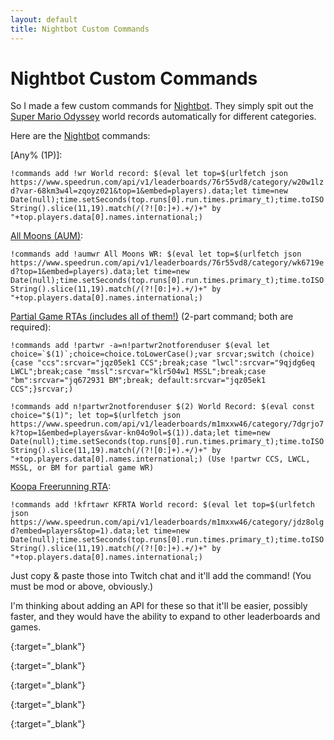 ```yaml
---
layout: default
title: Nightbot Custom Commands
---
```

# Nightbot Custom Commands

So I made a few custom commands for [Nightbot].
They simply spit out the [Super Mario Odyssey](//speedrun.com/smo) world records automatically for different categories.

Here are the [Nightbot] commands:

[Any% (1P)]:

```!commands add !wr World record: $(eval let top=$(urlfetch json https://www.speedrun.com/api/v1/leaderboards/76r55vd8/category/w20w1lzd?var-68km3w4l=zqoyz021&top=1&embed=players).data;let time=new Date(null);time.setSeconds(top.runs[0].run.times.primary_t);time.toISOString().slice(11,19).match(/(?![0:]+).+/)+" by "+top.players.data[0].names.international;)```

[All Moons (AUM)][aum]:

```!commands add !aumwr All Moons WR: $(eval let top=$(urlfetch json https://www.speedrun.com/api/v1/leaderboards/76r55vd8/category/wk6719ed?top=1&embed=players).data;let time=new Date(null);time.setSeconds(top.runs[0].run.times.primary_t);time.toISOString().slice(11,19).match(/(?![0:]+).+/)+" by "+top.players.data[0].names.international;)```

[Partial Game RTAs (includes all of them!)][partial game] (2-part command; both are required):

```!commands add !partwr -a=n!partwr2notforenduser $(eval let choice=`$(1)`;choice=choice.toLowerCase();var srcvar;switch (choice) {case "ccs":srcvar="jqz05ek1 CCS";break;case "lwcl":srcvar="9qjdg6eq LWCL";break;case "mssl":srcvar="klr504w1 MSSL";break;case "bm":srcvar="jq672931 BM";break; default:srcvar="jqz05ek1 CCS";}srcvar;)```

```!commands add n!partwr2notforenduser $(2) World Record: $(eval const choice="$(1)"; let top=$(urlfetch json https://www.speedrun.com/api/v1/leaderboards/m1mxxw46/category/7dgrjo7k?top=1&embed=players&var-kn04o9ol=$(1)).data;let time=new Date(null);time.setSeconds(top.runs[0].run.times.primary_t);time.toISOString().slice(11,19).match(/(?![0:]+).+/)+" by "+top.players.data[0].names.international;) (Use !partwr CCS, LWCL, MSSL, or BM for partial game WR)```

[Koopa Freerunning RTA]:

```!commands add !kfrtawr KFRTA World record: $(eval let top=$(urlfetch json https://www.speedrun.com/api/v1/leaderboards/m1mxxw46/category/jdz8olgd?embed=players&top=1).data;let time=new Date(null);time.setSeconds(top.runs[0].run.times.primary_t);time.toISOString().slice(11,19).match(/(?![0:]+).+/)+" by "+top.players.data[0].names.international;)```

Just copy & paste those into Twitch chat and it'll add the command! (You must be mod or above, obviously.)

I'm thinking about adding an API for these so that
it'll be easier, possibly faster, and they would have the ability to expand to other leaderboards and games.

[nightbot]: //beta.nightbot.tv/
{:target="_blank"}

[any%]: //www.speedrun.com/smo#Any
{:target="_blank"}

[aum]: //www.speedrun.com/smo#All_Unique_Moons
{:target="_blank"}

[partial game]: //www.speedrun.com/smoce#Partial_Game_RTAs
{:target="_blank"}

[Koopa Freerunning RTA]: //www.speedrun.com/smoce#Koopa_Freerunning_RTA
{:target="_blank"}